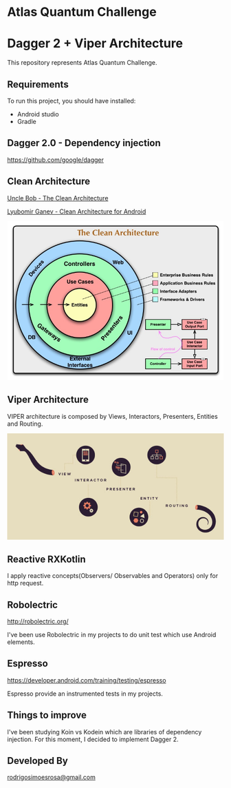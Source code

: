 # Atlas Quantum Challenge

# Dagger 2 + Viper Architecture
This repository represents Atlas Quantum Challenge.

## Requirements
To run this project, you should have installed:
- Android studio
- Gradle

## Dagger 2.0 - Dependency injection
https://github.com/google/dagger

## Clean Architecture
[Uncle Bob - The Clean Architecture](https://blog.cleancoder.com/uncle-bob/2012/08/13/the-clean-architecture.html)

[Lyubomir Ganev - Clean Architecture for Android](https://luboganev.dev/blog/clean-architecture-pt1/)

![picture](images/clean_architecture.jpg)

## Viper Architecture
VIPER architecture is composed by Views, Interactors, Presenters, Entities and Routing.

![picture](images/viper_architecture.jpg)

## Reactive RXKotlin
I apply reactive concepts(Observers/ Observables and Operators) only for http request.

## Robolectric
http://robolectric.org/

I've been use Robolectric in my projects to do unit test which use Android elements.

## Espresso
https://developer.android.com/training/testing/espresso

Espresso provide an instrumented tests in my projects.

## Things to improve
I've been studying Koin vs Kodein which are libraries of dependency injection. For this moment, I decided to implement Dagger 2.

## Developed By
rodrigosimoesrosa@gmail.com